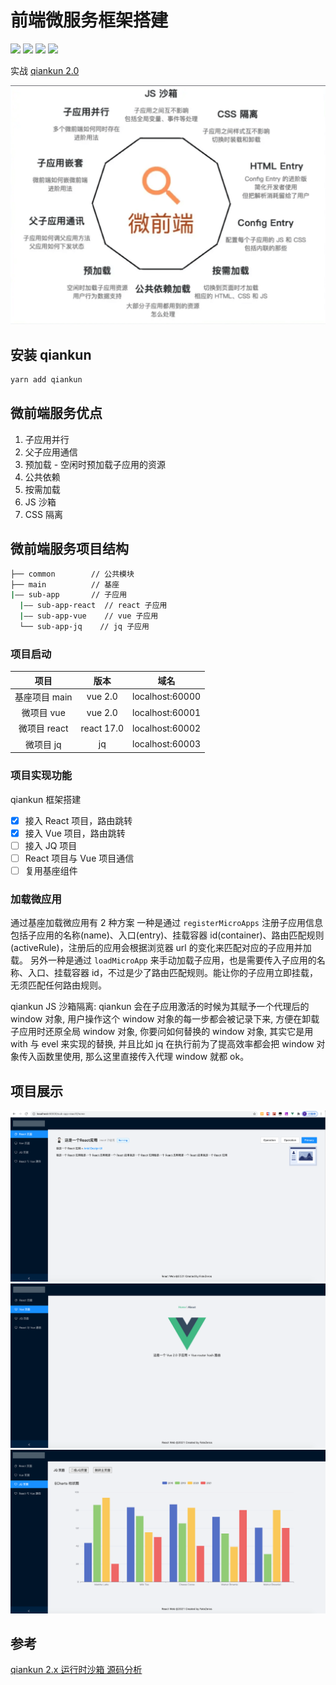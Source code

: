 # 前端微服务框架搭建

![](https://img.shields.io/badge/npm-6.14.4%2B-brightgreen)
![](https://img.shields.io/badge/node-12.18.0%2B-brightgreen)
![](https://img.shields.io/badge/qiankun-2.0%2B-green)
![](https://img.shields.io/badge/vue-2.0%2B-brightgreen)

实战 [qiankun 2.0](https://qiankun.umijs.org/zh/guide)

![qiankun](https://github.com/FateZeros/micro-tiger-web/blob/master/example/example-01.png)

## 安装 qiankun

```bash
yarn add qiankun
```

## 微前端服务优点

1. 子应用并行
2. 父子应用通信
3. 预加载 - 空闲时预加载子应用的资源
4. 公共依赖
5. 按需加载
6. JS 沙箱
7. CSS 隔离

## 微前端服务项目结构

```bash
├── common        // 公共模块
├── main          // 基座
|—— sub-app       // 子应用
  |—— sub-app-react  // react 子应用
  |—— sub-app-vue    // vue 子应用
  └── sub-app-jq    // jq 子应用
```

### 项目启动

|     项目      |    版本    |      域名       |
| :-----------: | :--------: | :-------------: |
| 基座项目 main |  vue 2.0   | localhost:60000 |
|  微项目 vue   |  vue 2.0   | localhost:60001 |
| 微项目 react  | react 17.0 | localhost:60002 |
|   微项目 jq   |     jq     | localhost:60003 |

### 项目实现功能

qiankun 框架搭建

- [x] 接入 React 项目，路由跳转
- [x] 接入 Vue 项目，路由跳转
- [ ] 接入 JQ 项目
- [ ] React 项目与 Vue 项目通信
- [ ] 复用基座组件

### 加载微应用

通过基座加载微应用有 2 种方案
一种是通过 `registerMicroApps` 注册子应用信息包括子应用的名称(name)、入口(entry)、挂载容器 id(container)、路由匹配规则(activeRule)，注册后的应用会根据浏览器 url 的变化来匹配对应的子应用并加载。
另外一种是通过 `loadMicroApp` 来手动加载子应用，也是需要传入子应用的名称、入口、挂载容器 id，不过是少了路由匹配规则。能让你的子应用立即挂载，无须匹配任何路由规则。

qiankun JS 沙箱隔离:
qiankun 会在子应用激活的时候为其赋予一个代理后的 window 对象, 用户操作这个 window 对象的每一步都会被记录下来, 方便在卸载子应用时还原全局 window 对象, 你要问如何替换的 window 对象, 其实它是用 with 与 evel 来实现的替换, 并且比如 jq 在执行前为了提高效率都会把 window 对象传入函数里使用, 那么这里直接传入代理 window 就都 ok。

## 项目展示

![React 子应用](https://github.com/FateZeros/micro-tiger-web/blob/master/example/1.png) </br>
![Vue 子应用](https://github.com/FateZeros/micro-tiger-web/blob/master/example/2.png) </br>
![JQ 子应用](https://github.com/FateZeros/micro-tiger-web/blob/master/example/3.png) </br>

## 参考

[qiankun 2.x 运行时沙箱 源码分析](https://juejin.cn/post/6885214342552223757)
